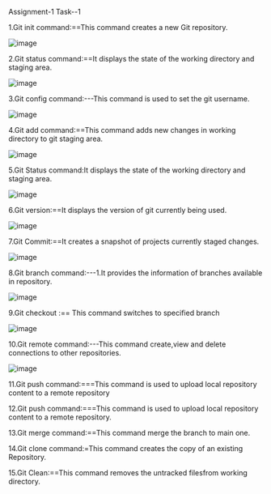 Assignment-1
Task--1

1.Git init command:==This command creates a new Git repository.

![image](https://user-images.githubusercontent.com/114386080/195010838-4e595d33-6d67-4d90-b0fe-6b5b966c0e97.png)


2.Git status command:==It displays the state of the working directory and staging area.

![image](https://user-images.githubusercontent.com/114386080/195011008-6f0ecdd2-c31b-4125-95df-1e5c3d29d59f.png)


3.Git config command:---This command is used to set the git username.

![image](https://user-images.githubusercontent.com/114386080/195011148-29c180e8-896c-4eb4-9674-aefdad0f3502.png)


4.Git add command:==This command adds new changes in working directory to git staging area.

![image](https://user-images.githubusercontent.com/114386080/195011204-294c427e-d801-429b-84be-cd581c46a78b.png)


5.Git Status command:It displays the state of the working directory and staging area.

![image](https://user-images.githubusercontent.com/114386080/195011299-ae29cb29-7c6f-4f24-b8b6-968ed258aa35.png)


6.Git version:==It displays the version of git currently being used.

![image](https://user-images.githubusercontent.com/114386080/195011413-a8054355-ae04-4097-bb91-153e725d3adb.png)


7.Git Commit:==It creates a snapshot of projects currently staged changes.

![image](https://user-images.githubusercontent.com/114386080/195011464-23456faa-9300-46bc-b498-e464944b0f72.png)


8.Git branch command:---1.It provides the information of branches available in repository.

![image](https://user-images.githubusercontent.com/114386080/195011518-23105c30-9dd1-4ae4-80ae-2e0865aca22f.png)


9.Git checkout :== This command switches to specified branch

![image](https://user-images.githubusercontent.com/114386080/195011578-87c421eb-456c-4a17-87e0-87b2a1ec2eb5.png)


10.Git remote command:---This command create,view and delete connections to other repositories.

![image](https://user-images.githubusercontent.com/114386080/195011655-3f30c08d-006a-433d-90f0-3d6b511c2161.png)


11.Git push command:===This command is used to upload local repository content to a remote repository

12.Git push command:===This command is used to upload local repository content to a remote repository.

13.Git merge command:==This command merge the branch to main one.

14.Git clone command:=This command creates the copy of an existing Repository.

15.Git Clean:==This command removes the untracked filesfrom working directory.
